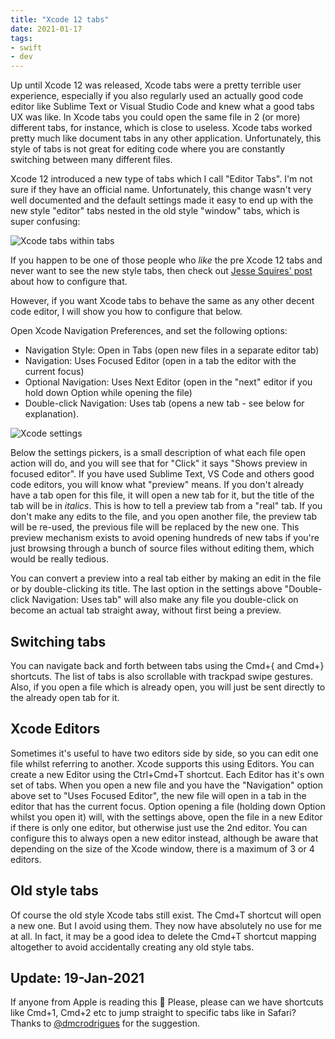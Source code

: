 ```yaml
---
title: "Xcode 12 tabs"
date: 2021-01-17
tags:
- swift
- dev
---
```


Up until Xcode 12 was released, Xcode tabs were a pretty terrible user experience, especially if you also regularly used an actually good code editor like Sublime Text or Visual Studio Code and knew what a good tabs UX was like. In Xcode tabs you could open the same file in 2 (or more) different tabs, for instance, which is close to useless. Xcode tabs worked pretty much like document tabs in any other application. Unfortunately, this style of tabs is not great for editing code where you are constantly switching between many different files.

Xcode 12 introduced a new type of tabs which I call "Editor Tabs". I'm not sure if they have an official name. Unfortunately, this change wasn't very well documented and the default settings made it easy to end up with the new style "editor" tabs nested in the old style "window" tabs, which is super confusing:

![Xcode tabs within tabs](/images/xcode-tabs/tabs-in-tabs.png)

If you happen to be one of those people who *like* the pre Xcode 12 tabs and never want to see the new style tabs, then check out [Jesse Squires' post](https://www.jessesquires.com/blog/2020/07/24/how-to-fix-the-incomprehensible-tabs-in-xcode-12/) about how to configure that.

However, if you want Xcode tabs to behave the same as any other decent code editor, I will show you how to configure that below.

Open Xcode Navigation Preferences, and set the following options:

* Navigation Style: Open in Tabs (open new files in a separate editor tab)
* Navigation: Uses Focused Editor (open in a tab the editor with the current focus)
* Optional Navigation: Uses Next Editor (open in the "next" editor if you hold down Option while opening the file)
* Double-click Navigation: Uses tab (opens a new tab - see below for explanation).

![Xcode settings](/images/xcode-tabs/xcode-settings.png)

Below the settings pickers, is a small description of what each file open action will do, and you will see that for "Click" it says "Shows preview in focused editor". If you have used Sublime Text, VS Code and others good code editors, you will know what "preview" means. If you don't already have a tab open for this file, it will open a new tab for it, but the title of the tab will be in *italics*. This is how to tell a preview tab from a "real" tab. If you don't make any edits to the file, and you open another file, the preview tab will be re-used, the previous file will be replaced by the new one. This preview mechanism exists to avoid opening hundreds of new tabs if you're just browsing through a bunch of source files without editing them, which would be really tedious.

You can convert a preview into a real tab either by making an edit in the file or by double-clicking its title. The last option in the settings above "Double-click Navigation: Uses tab" will also make any file you double-click on become an actual tab straight away, without first being a preview.

## Switching tabs

You can navigate back and forth between tabs using the Cmd+{ and Cmd+} shortcuts. The list of tabs is also scrollable with trackpad swipe gestures. Also, if you open a file which is already open, you will just be sent directly to the already open tab for it.

## Xcode Editors

Sometimes it's useful to have two editors side by side, so you can edit one file whilst referring to another. Xcode supports this using Editors. You can create a new Editor using the Ctrl+Cmd+T shortcut. Each Editor has it's own set of tabs. When you open a new file and you have the "Navigation" option above set to "Uses Focused Editor", the new file will open in a tab in the editor that has the current focus. Option opening a file (holding down Option whilst you open it) will, with the settings above, open the file in a new Editor if there is only one editor, but otherwise just use the 2nd editor. You can configure this to always open a new editor instead, although be aware that depending on the size of the Xcode window, there is a maximum of 3 or 4 editors.

## Old style tabs

Of course the old style Xcode tabs still exist. The Cmd+T shortcut will open a new one. But I avoid using them. They now have absolutely no use for me at all. In fact, it may be a good idea to delete the Cmd+T shortcut mapping altogether to avoid accidentally creating any old style tabs.

## Update: 19-Jan-2021

If anyone from Apple is reading this 👋 Please, please can we have shortcuts like Cmd+1, Cmd+2 etc to jump straight to specific tabs like in Safari? Thanks to [@dmcrodrigues](https://twitter.com/dmcrodrigues) for the suggestion.